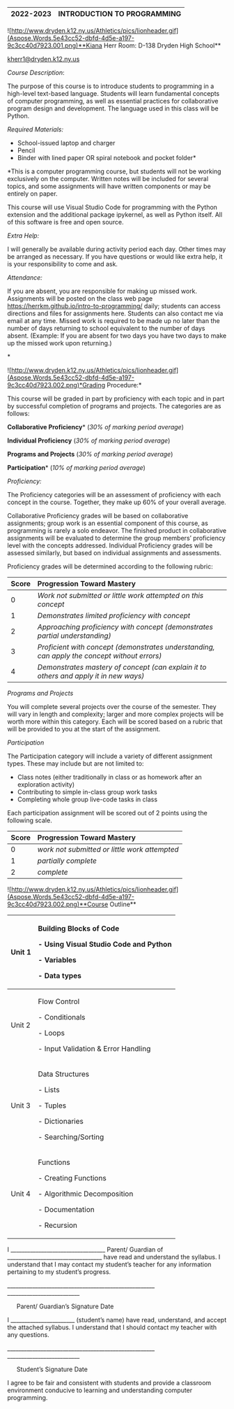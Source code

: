 |2022-2023|INTRODUCTION TO PROGRAMMING|
| :- | :- |

![http://www.dryden.k12.ny.us/Athletics/pics/lionheader.gif](Aspose.Words.5e43cc52-dbfd-4d5e-a197-9c3cc40d7923.001.png)**Kiana Herr					Room: D-138 Dryden High School**

<kherr1@dryden.k12.ny.us> 

*Course Description*: 

The purpose of this course is to introduce students to programming in a high-level text-based language. Students will learn fundamental concepts of computer programming, as well as essential practices for collaborative program design and development. The language used in this class will be Python.

*Required Materials:*

- School-issued laptop and charger
- Pencil
- Binder with lined paper OR spiral notebook and pocket folder\*

\*This is a computer programming course, but students will not be working exclusively on the computer. Written notes will be included for several topics, and some assignments will have written components or may be entirely on paper.

This course will use Visual Studio Code for programming with the Python extension and the additional package ipykernel, as well as Python itself. All of this software is free and open source.



*Extra Help:*

I will generally be available during activity period each day.  Other times may be arranged as necessary.  If you have questions or would like extra help, it is your responsibility to come and ask.



*Attendance:*

If you are absent, you are responsible for making up missed work.  Assignments will be posted on the class web page <https://herrkm.github.io/intro-to-programming/> daily; students can access directions and files for assignments here. Students can also contact me via email at any time. Missed work is required to be made up no later than the number of days returning to school equivalent to the number of days absent. (Example: If you are absent for two days you have two days to make up the missed work upon returning.)


\*

![http://www.dryden.k12.ny.us/Athletics/pics/lionheader.gif](Aspose.Words.5e43cc52-dbfd-4d5e-a197-9c3cc40d7923.002.png)*Grading Procedure:*

This course will be graded in part by proficiency with each topic and in part by successful completion of programs and projects. The categories are as follows:

**Collaborative Proficiency*** (*30% of marking period average*)

**Individual Proficiency** (*30% of marking period average*)

**Programs and Projects** (*30% of marking period average*)

**Participation*** (*10% of marking period average*)


*Proficiency:*

The Proficiency categories will be an assessment of proficiency with each concept in the course. Together, they make up 60% of your overall average.

Collaborative Proficiency grades will be based on collaborative assignments; group work is an essential component of this course, as programming is rarely a solo endeavor. The finished product in collaborative assignments will be evaluated to determine the group members’ proficiency level with the concepts addressed. Individual Proficiency grades will be assessed similarly, but based on individual assignments and assessments.

Proficiency grades will be determined according to the following rubric:

|Score|Progression Toward Mastery|
| :- | :- |
|0|*Work not submitted or little work attempted on this concept*|
|1|*Demonstrates limited proficiency with concept*|
|2|*Approaching proficiency with concept (demonstrates partial understanding)*|
|3|*Proficient with concept (demonstrates understanding, can apply the concept without errors)*|
|4|*Demonstrates mastery of concept (can explain it to others and apply it in new ways)*|

*Programs and Projects*

You will complete several projects over the course of the semester. They will vary in length and complexity; larger and more complex projects will be worth more within this category. Each will be scored based on a rubric that will be provided to you at the start of the assignment. 

*Participation*

The Participation category will include a variety of different assignment types. These may include but are not limited to:

- Class notes (either traditionally in class or as homework after an exploration activity)
- Contributing to simple in-class group work tasks
- Completing whole group live-code tasks in class

Each participation assignment will be scored out of 2 points using the following scale.


|Score|Progression Toward Mastery|
| :- | :- |
|0|*work not submitted or little work attempted*|
|1|*partially complete*|
|2|*complete*|


![http://www.dryden.k12.ny.us/Athletics/pics/lionheader.gif](Aspose.Words.5e43cc52-dbfd-4d5e-a197-9c3cc40d7923.002.png)**Course Outline**


|Unit 1|<p>Building Blocks of Code</p><p>- Using Visual Studio Code and Python</p><p>- Variables</p><p>- Data types</p>|
| :- | :- |
|Unit 2|<p>Flow Control</p><p>- Conditionals</p><p>- Loops</p><p>- Input Validation & Error Handling</p>|
|Unit 3|<p>Data Structures</p><p>- Lists</p><p>- Tuples</p><p>- Dictionaries</p><p>- Searching/Sorting</p>|
|Unit 4|<p>Functions</p><p>- Creating Functions</p><p>- Algorithmic Decomposition</p><p>- Documentation</p><p>- Recursion</p>|






I \_\_\_\_\_\_\_\_\_\_\_\_\_\_\_\_\_\_\_\_\_\_\_\_\_\_\_\_\_\_\_\_\_\_ Parent/ Guardian of  \_\_\_\_\_\_\_\_\_\_\_\_\_\_\_\_\_\_\_\_\_\_\_\_\_\_\_\_\_\_\_\_\_\_ have read and understand the syllabus. I understand that I may contact my student’s teacher for any information pertaining to my student’s progress.

\_\_\_\_\_\_\_\_\_\_\_\_\_\_\_\_\_\_\_\_\_\_\_\_\_\_\_\_\_\_\_\_\_\_\_\_\_\_\_\_\_\_\_\_\_\_\_\_\_\_\_\_\_	\_\_\_\_\_\_\_\_\_\_\_\_\_\_\_\_\_\_\_\_\_\_\_\_\_\_

`	`Parent/ Guardian’s Signature						Date



I \_\_\_\_\_\_\_\_\_\_\_\_\_\_\_\_\_\_\_\_\_\_\_  (student’s name) have read, understand, and accept the attached syllabus. I understand that I should contact my teacher with any questions.


\_\_\_\_\_\_\_\_\_\_\_\_\_\_\_\_\_\_\_\_\_\_\_\_\_\_\_\_\_\_\_\_\_\_\_\_\_\_\_\_\_\_\_\_\_\_\_\_\_\_\_\_\_	\_\_\_\_\_\_\_\_\_\_\_\_\_\_\_\_\_\_\_\_\_\_\_\_\_\_

`	`Student’s Signature								Date



I agree to be fair and consistent with students and provide a classroom environment conducive to learning and understanding computer programming.
